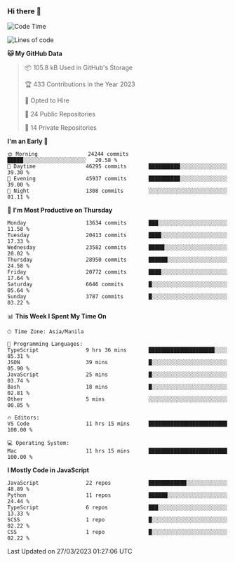 ### Hi there 👋

<!--START_SECTION:waka-->
![Code Time](http://img.shields.io/badge/Code%20Time-167%20hrs-blue)

![Lines of code](https://img.shields.io/badge/From%20Hello%20World%20I%27ve%20Written-55.2%20million%20lines%20of%20code-blue)

**🐱 My GitHub Data** 

> 📦 105.8 kB Used in GitHub's Storage 
 > 
> 🏆 433 Contributions in the Year 2023
 > 
> 💼 Opted to Hire
 > 
> 📜 24 Public Repositories 
 > 
> 🔑 14 Private Repositories 
 > 
**I'm an Early 🐤** 

```text
🌞 Morning                24244 commits       █████░░░░░░░░░░░░░░░░░░░░   20.58 % 
🌆 Daytime                46295 commits       ██████████░░░░░░░░░░░░░░░   39.30 % 
🌃 Evening                45937 commits       ██████████░░░░░░░░░░░░░░░   39.00 % 
🌙 Night                  1308 commits        ░░░░░░░░░░░░░░░░░░░░░░░░░   01.11 % 
```
📅 **I'm Most Productive on Thursday** 

```text
Monday                   13634 commits       ███░░░░░░░░░░░░░░░░░░░░░░   11.58 % 
Tuesday                  20413 commits       ████░░░░░░░░░░░░░░░░░░░░░   17.33 % 
Wednesday                23582 commits       █████░░░░░░░░░░░░░░░░░░░░   20.02 % 
Thursday                 28950 commits       ██████░░░░░░░░░░░░░░░░░░░   24.58 % 
Friday                   20772 commits       ████░░░░░░░░░░░░░░░░░░░░░   17.64 % 
Saturday                 6646 commits        █░░░░░░░░░░░░░░░░░░░░░░░░   05.64 % 
Sunday                   3787 commits        █░░░░░░░░░░░░░░░░░░░░░░░░   03.22 % 
```


📊 **This Week I Spent My Time On** 

```text
🕑︎ Time Zone: Asia/Manila

💬 Programming Languages: 
TypeScript               9 hrs 36 mins       █████████████████████░░░░   85.31 % 
JSON                     39 mins             █░░░░░░░░░░░░░░░░░░░░░░░░   05.90 % 
JavaScript               25 mins             █░░░░░░░░░░░░░░░░░░░░░░░░   03.74 % 
Bash                     18 mins             █░░░░░░░░░░░░░░░░░░░░░░░░   02.81 % 
Other                    5 mins              ░░░░░░░░░░░░░░░░░░░░░░░░░   00.85 % 

🔥 Editors: 
VS Code                  11 hrs 15 mins      █████████████████████████   100.00 % 

💻 Operating System: 
Mac                      11 hrs 15 mins      █████████████████████████   100.00 % 
```

**I Mostly Code in JavaScript** 

```text
JavaScript               22 repos            ████████████░░░░░░░░░░░░░   48.89 % 
Python                   11 repos            ██████░░░░░░░░░░░░░░░░░░░   24.44 % 
TypeScript               6 repos             ███░░░░░░░░░░░░░░░░░░░░░░   13.33 % 
SCSS                     1 repo              █░░░░░░░░░░░░░░░░░░░░░░░░   02.22 % 
CSS                      1 repo              █░░░░░░░░░░░░░░░░░░░░░░░░   02.22 % 
```




 Last Updated on 27/03/2023 01:27:06 UTC
<!--END_SECTION:waka-->
